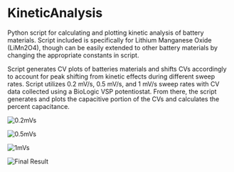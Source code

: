 # KineticAnalysis
Python script for calculating and plotting kinetic analysis of battery materials. Script included is specifically for Lithium Manganese Oxide (LiMn2O4), though can be easily extended to other battery materials by changing the appropriate constants in script.

Script generates CV plots of batteries materials and shifts CVs accordingly to account for peak shifting from kinetic effects during different sweep rates. Script utilizes 0.2 mV/s, 0.5 mV/s, and 1 mV/s sweep rates with CV data collected using a BioLogic VSP potentiostat. From there, the script generates and plots the capacitive portion of the CVs and calculates the percent capacitance.

![0.2mVs](http://postimg.org/image/6c8wdcyut/][img]https://s26.postimg.org/6c8wdcyut/0.2m_Vs.png)

![0.5mVs](http://postimg.org/image/731mj5185/][img]https://s26.postimg.org/731mj5185/0.5m_Vs.png)

![1mVs](http://postimg.org/image/jj2xqmjxx/][img]https://s26.postimg.org/jj2xqmjxx/1m_Vs.png)

![Final Result](http://postimg.org/image/ygbermx6d/][img]https://s26.postimg.org/ygbermx6d/Final_Kinetic_Analysis.png)
